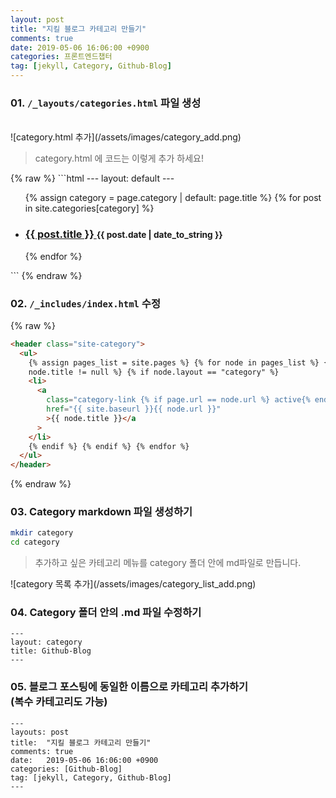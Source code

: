 ```yaml
---
layout: post
title: "지킬 블로그 카테고리 만들기"
comments: true
date: 2019-05-06 16:06:00 +0900
categories: 프론트엔드챕터
tag: [jekyll, Category, Github-Blog]
---
```


### 01. `/_layouts/categories.html` 파일 생성

<br>
![category.html 추가](/assets/images/category_add.png)

<blockquote>category.html 에 코드는 이렇게 추가 하세요!</blockquote>
{% raw %}
```html
---
layout: default
---

<ul class="posts-list">
  
  {% assign category = page.category | default: page.title %}
  {% for post in site.categories[category] %}
    <li>
      <h3>
        <a href="{{ site.baseurl }}{{ post.url }}">
          {{ post.title }}
        </a>
        <small>{{ post.date | date_to_string }}</small>
      </h3>
    </li>
  {% endfor %}
  
</ul>
```
{% endraw %}

### 02. `/_includes/index.html` 수정

{% raw %}

```html
<header class="site-category">
  <ul>
    {% assign pages_list = site.pages %} {% for node in pages_list %} {% if
    node.title != null %} {% if node.layout == "category" %}
    <li>
      <a
        class="category-link {% if page.url == node.url %} active{% endif %}"
        href="{{ site.baseurl }}{{ node.url }}"
        >{{ node.title }}</a
      >
    </li>
    {% endif %} {% endif %} {% endfor %}
  </ul>
</header>
```

{% endraw %}

### 03. Category markdown 파일 생성하기

```bash
mkdir category
cd category
```

<blockquote>추가하고 싶은 카테고리 메뉴를 category 폴더 안에 md파일로 만듭니다.</blockquote>
![category 목록 추가](/assets/images/category_list_add.png)

### 04. Category 폴더 안의 .md 파일 수정하기

```
---
layout: category
title: Github-Blog
---
```

### 05. 블로그 포스팅에 동일한 이름으로 카테고리 추가하기 <br/> (복수 카테고리도 가능)

```
---
layouts: post
title:  "지킬 블로그 카테고리 만들기"
comments: true
date:   2019-05-06 16:06:00 +0900
categories: [Github-Blog]
tag: [jekyll, Category, Github-Blog]
---
```
